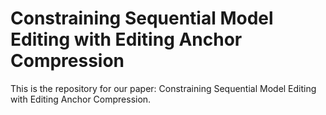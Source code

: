 # Constraining Sequential Model Editing with Editing Anchor Compression

This is the repository for our paper: Constraining Sequential Model Editing with Editing Anchor Compression.
